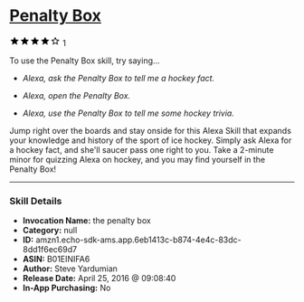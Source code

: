 # [Penalty Box](http://alexa.amazon.com/#skills/amzn1.echo-sdk-ams.app.6eb1413c-b874-4e4c-83dc-8dd1f6ec69d7)
![4 stars](../../images/ic_star_black_18dp_1x.png)![4 stars](../../images/ic_star_black_18dp_1x.png)![4 stars](../../images/ic_star_black_18dp_1x.png)![4 stars](../../images/ic_star_black_18dp_1x.png)![4 stars](../../images/ic_star_border_black_18dp_1x.png) 1

To use the Penalty Box skill, try saying...

* *Alexa, ask the Penalty Box to tell me a hockey fact.*

* *Alexa, open the Penalty Box.*

* *Alexa, use the Penalty Box to tell me some hockey trivia.*

Jump right over the boards and stay onside for this Alexa Skill that expands your knowledge and history of the sport of ice hockey. Simply ask Alexa for a hockey fact, and she'll saucer pass one right to you. Take a 2-minute minor for quizzing Alexa on hockey, and you may find yourself in the Penalty Box!

***

### Skill Details

* **Invocation Name:** the penalty box
* **Category:** null
* **ID:** amzn1.echo-sdk-ams.app.6eb1413c-b874-4e4c-83dc-8dd1f6ec69d7
* **ASIN:** B01EINIFA6
* **Author:** Steve Yardumian
* **Release Date:** April 25, 2016 @ 09:08:40
* **In-App Purchasing:** No
